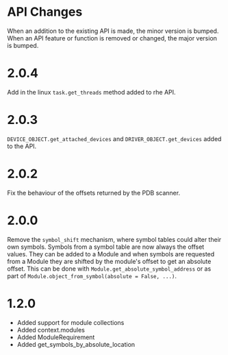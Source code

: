 API Changes
===========

When an addition to the existing API is made, the minor version is bumped.
When an API feature or function is removed or changed, the major version is bumped.

2.0.4
=====
Add in the linux `task.get_threads` method added to rhe API.

2.0.3
=====
`DEVICE_OBJECT.get_attached_devices` and `DRIVER_OBJECT.get_devices` added to the API.

2.0.2
=====
Fix the behaviour of the offsets returned by the PDB scanner.

2.0.0
=====
Remove the `symbol_shift` mechanism, where symbol tables could alter their own symbols.
Symbols from a symbol table are now always the offset values.  They can be added to a Module
and when symbols are requested from a Module they are shifted by the module's offset to get
an absolute offset.  This can be done with `Module.get_absolute_symbol_address` or as part of
`Module.object_from_symbol(absolute = False, ...)`.

1.2.0
=====
* Added support for module collections
* Added context.modules
* Added ModuleRequirement
* Added get\_symbols\_by\_absolute\_location


